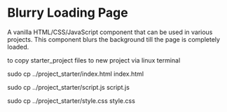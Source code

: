 # Blurry Loading Page

A vanilla HTML/CSS/JavaScript component that can be used in various projects. This component blurs the background till the page is completely loaded.

to copy starter_project files to new project via linux terminal

sudo cp ../project_starter/index.html index.html

sudo cp ../project_starter/script.js script.js

sudo cp ../project_starter/style.css style.css
